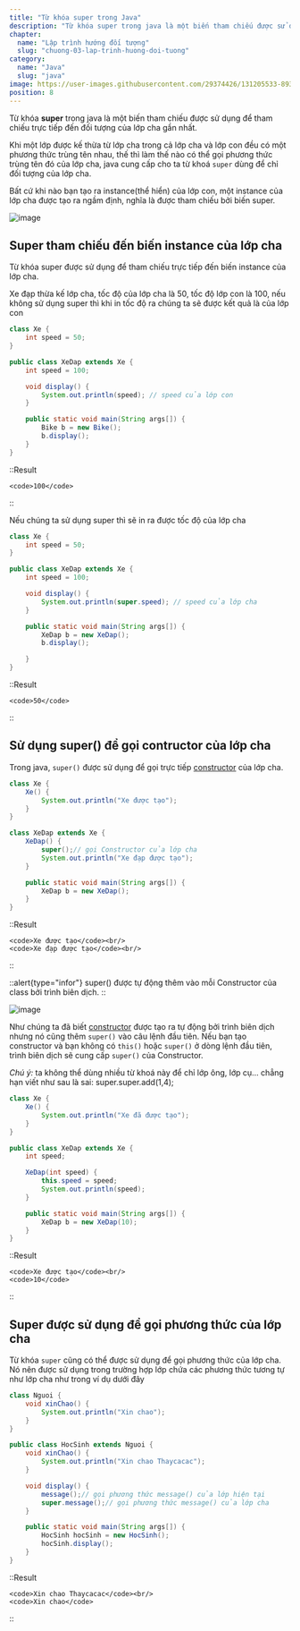 ```yaml
---
title: "Từ khóa super trong Java"
description: "Từ khóa super trong java là một biến tham chiếu được sử dụng để tham chiếu trực tiếp đến đối tượng của lớp cha gần nhất."
chapter:
  name: "Lập trình hướng đối tượng"
  slug: "chuong-03-lap-trinh-huong-doi-tuong"
category:
  name: "Java"
  slug: "java"
image: https://user-images.githubusercontent.com/29374426/131205533-8930a7b8-1557-45d9-9d88-7d57b6306f98.png
position: 8
---
```


Từ khóa **super** trong java là một biến tham chiếu được sử dụng để tham chiếu trực tiếp đến đối tượng của lớp cha gần nhất.

Khi một lớp được kế thừa từ lớp cha trong cả lớp cha và lớp con đều có một phương thức trùng tên nhau, thế thì làm thế nào có thể gọi phương thức trùng tên đó của lớp cha, java cung cấp cho ta từ khoá `super` dùng để chỉ đối tượng của lớp cha.

Bất cứ khi nào bạn tạo ra instance(thể hiển) của lớp con, một instance của lớp cha được tạo ra ngầm định, nghĩa là được tham chiếu bởi biến super.

![image](https://user-images.githubusercontent.com/29374426/131205533-8930a7b8-1557-45d9-9d88-7d57b6306f98.png)

## Super tham chiếu đến biến instance của lớp cha

Từ khóa super được sử dụng để tham chiếu trực tiếp đến biến instance của lớp cha.

<div class="example">Xe đạp thừa kế lớp cha, tốc độ của lớp cha là 50, tốc độ lớp con là 100, nếu không sử dụng super thì khi in tốc độ ra chúng ta sẽ được kết quả là của lớp con</div>

```java
class Xe {
    int speed = 50;
}

public class XeDap extends Xe {
    int speed = 100;

    void display() {
        System.out.println(speed); // speed của lớp con
    }

    public static void main(String args[]) {
        Bike b = new Bike();
        b.display();
    }
}
```

::Result

    <code>100</code>

::

<div class="example">Nếu chúng ta sử dụng super thì sẽ in ra được tốc độ của lớp cha</div>

```java
class Xe {
    int speed = 50;
}

public class XeDap extends Xe {
    int speed = 100;

    void display() {
        System.out.println(super.speed); // speed của lớp cha
    }

    public static void main(String args[]) {
        XeDap b = new XeDap();
        b.display();

    }
}
```

::Result

    <code>50</code>

::

## Sử dụng super() để gọi contructor của lớp cha

Trong java, `super()` được sử dụng để gọi trực tiếp [constructor](/bai-viet/java/phuong-thuc-khoi-tao) của lớp cha.

```java
class Xe {
    Xe() {
        System.out.println("Xe được tạo");
    }
}

class XeDap extends Xe {
    XeDap() {
        super();// gọi Constructor của lớp cha
        System.out.println("Xe đạp được tạo");
    }

    public static void main(String args[]) {
        XeDap b = new XeDap();
    }
}
```

::Result

    <code>Xe được tạo</code><br/>
    <code>Xe đạp được tạo</code><br/>

::

::alert{type="infor"}
super() được tự động thêm vào mỗi Constructor của class bởi trình biên dịch.
::

![image](https://user-images.githubusercontent.com/29374426/131205555-ca114d78-97b6-4ee4-8727-55cbbeb233f9.png)

Như chúng ta đã biết [constructor](/bai-viet/java/phuong-thuc-khoi-tao) được tạo ra tự động bởi trình biên dịch nhưng nó cũng thêm `super()` vào câu lệnh đầu tiên. Nếu bạn tạo constructor và bạn không có `this()` hoặc `super()` ở dòng lệnh đầu tiên, trình biên dịch sẽ cung cấp `super()` của Constructor.

_Chú ý:_ ta không thể dùng nhiều từ khoá này để chỉ lớp ông, lớp cụ… chẳng hạn viết như sau là sai: super.super.add(1,4);

```java
class Xe {
    Xe() {
        System.out.println("Xe đã được tạo");
    }
}

public class XeDap extends Xe {
    int speed;

    XeDap(int speed) {
        this.speed = speed;
        System.out.println(speed);
    }

    public static void main(String args[]) {
        XeDap b = new XeDap(10);
    }
}
```

::Result

    <code>Xe được tạo</code><br/>
    <code>10</code>

::

## Super được sử dụng để gọi phương thức của lớp cha

Từ khóa `super` cũng có thể được sử dụng để gọi phương thức của lớp cha. Nó nên được sử dụng trong trường hợp lớp chứa các phương thức tương tự như lớp cha như trong ví dụ dưới đây

```java
class Nguoi {
    void xinChao() {
        System.out.println("Xin chao");
    }
}

public class HocSinh extends Nguoi {
    void xinChao() {
        System.out.println("Xin chao Thaycacac");
    }

    void display() {
        message();// gọi phương thức message() của lớp hiện tại
        super.message();// gọi phương thức message() của lớp cha
    }

    public static void main(String args[]) {
        HocSinh hocSinh = new HocSinh();
        hocSinh.display();
    }
}
```

::Result

    <code>Xin chao Thaycacac</code><br/>
    <code>Xin chao</code>

::

